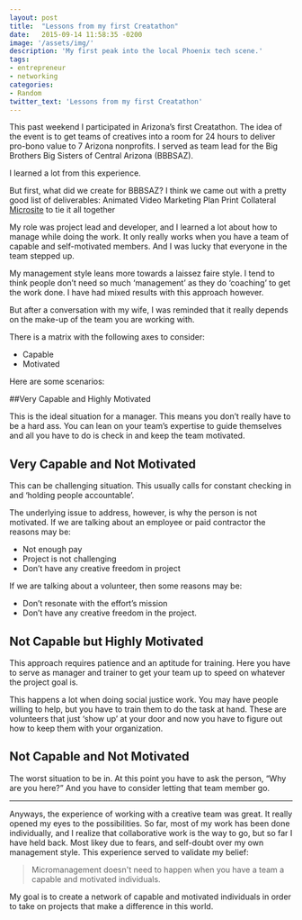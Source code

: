 ```yaml
---
layout: post
title:  "Lessons from my first Creatathon"
date:   2015-09-14 11:58:35 -0200
image: '/assets/img/'
description: 'My first peak into the local Phoenix tech scene.'
tags:
- entrepreneur
- networking
categories:
- Random
twitter_text: 'Lessons from my first Creatathon'
---
```

This past weekend I participated in Arizona’s first Creatathon. The idea of the event is to get teams of creatives into a room for 24 hours to deliver pro-bono value to 7 Arizona nonprofits. I served as team lead for the Big Brothers Big Sisters of Central Arizona (BBBSAZ).

I learned a lot from this experience.

But first, what did we create for BBBSAZ? I think we came out with a pretty good list of deliverables:
Animated Video
Marketing Plan
Print Collateral
[Microsite](http://gobigbrother.org/) to tie it all together

My role was project lead and developer, and I learned a lot about how to manage while doing the work. It only really works when you have a team of capable and self-motivated members. And I was lucky that everyone in the team stepped up.

My management style leans more towards a laissez faire style. I tend to think people don’t need so much ‘management’ as they do ‘coaching’ to get the work done. I have had mixed results with this approach however.

But after a conversation with my wife, I was reminded that it really depends on the make-up of the team you are working with.

There is a matrix with the following axes to consider:
- Capable
- Motivated

Here are some scenarios:

##Very Capable and Highly Motivated

This is the ideal situation for a manager. This means you don’t really have to be a hard ass. You can lean on your team’s expertise to guide themselves and all you have to do is check in and keep the team motivated.

## Very Capable and Not Motivated

This can be challenging situation. This usually calls for constant checking in and ‘holding people accountable’.

The underlying issue to address, however, is why the person is not motivated. If we are talking about an employee or paid contractor the reasons may be:
- Not enough pay
- Project is not challenging
- Don’t have any creative freedom in project

If we are talking about a volunteer, then some reasons may be:
- Don’t resonate with the effort’s mission
- Don’t have any creative freedom in the project.

## Not Capable but Highly Motivated

This approach requires patience and an aptitude for training. Here you have to serve as manager and trainer to get your team up to speed on whatever the project goal is.

This happens a lot when doing social justice work. You may have people willing to help, but you have to train them to do the task at hand. These are volunteers that just ‘show up’ at your door and now you have to figure out how to keep them with your organization.

## Not Capable and Not Motivated

The worst situation to be in. At this point you have to ask the person, “Why are you here?” And you have to consider letting that team member go.

***

Anyways, the experience of working with a creative team was great. It really opened my eyes to the possibilities. So far, most of my work has been done individually, and I realize that collaborative work is the way to go, but so far I have held back. Most likey due to fears, and self-doubt over my own management style. This experience served to validate my belief:

>Micromanagement doesn't need to happen when you have a team a capable and motivated individuals.

My goal is to create a network of capable and motivated individuals in order to take on projects that make a difference in this world.

